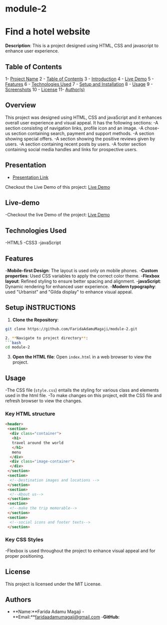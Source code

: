 # module-2

# Find a hotel website
**Description**: This is a project designed using HTML, CSS and javascript to enhance user experience.
 
## Table of Contents

1- [Project Name](#project-name)
2 - [Table of Contents](#table-of-contents)
3 - [Introduction](#introduction)
4 - [Live Demo](#live-demo)
5 - [Features](#features)
6 - [Technologies Used](#technologies-used)
7 - [Setup and Installation](#setup-and-installation)
8 - [Usage](#usage)
9 - [Screenshots](#screenshots)
10 - [License](#license)
11- [Author(s)](#authors)

## Overview

This project was designed using HTML, CSS and javaScript and it enhances overall user experience and visual appeal. It has the following sections:
-A section consisting of navigation links, profile icon and an image.
-A chose-us section containing search, payment and support methods.
-A section showing special offers.
-A section showing the positive reviews given by users. 
-A section containing recent posts by users.
-A footer section containing social media handles and links for prospective users.

## Presentation <a name="Presentation"></a>
- [Presentation Link]()

Checkout the Live Demo of this project: [Live Demo](https://www.loom.com/share/e1db6077c9fd4777a529cfd43b44e671?sid=47027ef1-e687-40e4-b15e-055b2ff25916) 
## Live-demo 
-Checkout the live Demo of the project: [Live Demo](https://my-travel-website-ud2q.onrender.com)

## Technologies Used 
-HTML5
-CSS3
-javaScript

## Features
-**Mobile-first Design**: The layout is used only on mobile phones.
-**Custom properties**: Used CSS variables to apply the correct color theme.
-**Flexbox layout**: Refined styling to ensure better spacing and alignment.
-**javaScript**: Dynamic rendering for enhanced user experience.
-**Modern typography**: used "Urbanist" and "Gilda display" to enhance visual appeal.


## Setup iNSTRUCTIONS 

1. **Clone the Repository**: 
```bash 
git clone https://github.com/FaridaAdamuMagaji/module-2.git    

2. **Navigate to project directory**: 
```bash 
cd module-2
```

3. **Open the HTML file**:
Open `index.html` in a web browser to view the project.

## Usage
-The CSS file (`style.css`) entails the styling for various class and elements used in the html file.
-To make changes on this project, edit the CSS file and refresh browser to view the changes.

### Key HTML structure
```html
<header>
 <section>
  <div class="container">
   <h1>
   travel around the world
   </h1>
   menu
  </div>
  <div class="image-container">
  </div>
 </section>
 <section>
  <!--Destination images and locations -->
 </section>
 <section>
  <!--About us--> 
 </section>
 <section>
  <!--make the trip memorable-->
 </section>
 <section>
  <!--social icons and footer texts-->
 </section>
 ```

### Key CSS Styles
-Flexbox is used throughout the project to enhance visual appeal and for proper positioning.

## License
This project is licensed under the MIT License. 
## Authors 
- **Name:**Farida Adamu Magaji
-**Email:**faridaadamumagaji@gmail.com
-**GitHub:**[  ](  )